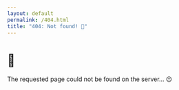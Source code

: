 ```yaml
---
layout: default
permalink: /404.html
title: "404: Not found! 💩"
---
```


# 🤔

The requested page *<span id='page'></span>* could not be found on the server... ☹️ <br>

<script>
let page = document.getElementById("page");
page.innerHTML = new URL(window.location.href).pathname;
</script>
